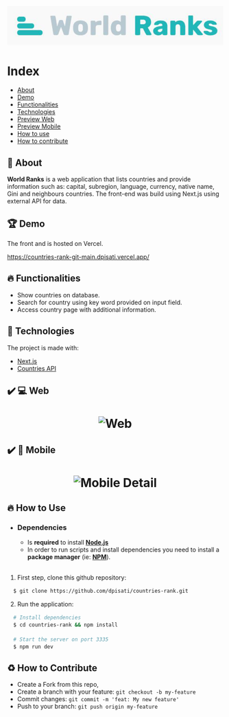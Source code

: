 <h3 align="center">
    <img src="./.github/logo.jpg" alt="world ranks" />
</h3>

# Index

- [About](#about)
- [Demo](#demo)
- [Functionalities](#functionalities)
- [Technologies](#technologies)
- [Preview Web](#preview-web)
- [Preview Mobile](#preview-mobile)
- [How to use](#how-to-use)
- [How to contribute](#how-to-contribute)

<a id="about"></a>

## :bookmark: About

<strong>World Ranks</strong> is a web application that lists countries and provide information such as: capital, subregion, language, currency, native name, Gini and neighbours countries.
The front-end was build using Next.js using external API for data.


<a id="demo"></a>

## :trophy: Demo

The front and is hosted on Vercel.

https://countries-rank-git-main.dpisati.vercel.app/

<a id="functionalities"></a>

## :fire: Functionalities

  - Show countries on database.
  - Search for country using key word provided on input field.
  - Access country page with additional information.

<a id="technologies"></a>

## :rocket: Technologies

The project is made with:

- [Next.js](https://nextjs.org/)
- [Countries API](https://restcountries.eu/)

<a id="preview-web"></a>

## :heavy_check_mark: :computer: Web

<h1 align="center">
    <img alt="Web" src=".github/worldRanksWeb.gif" width="900px">
</h1>

<a id="preview-mobile"></a>

## :heavy_check_mark: :iphone: Mobile

<h1 align="center">
    <img alt="Mobile Detail" src=".github/worldRanksMobile.gif" width="900px">
</h1>

<a id="how-to-use"></a>

## :fire: How to Use

- ### **Dependencies**

  - Is **required** to install **[Node.js](https://nodejs.org/en/)**
  - In order to run scripts and install dependencies you need to install a **package manager** (ie: **[NPM](https://www.npmjs.com/)**).

  <br>

1. First step, clone this github repository:

```sh
  $ git clone https://github.com/dpisati/countries-rank.git
```

2. Run the application:

```sh
  # Install dependencies
  $ cd countries-rank && npm install

  # Start the server on port 3335
  $ npm run dev
```

<a id="how-to-contribute"></a>

## :recycle: How to Contribute

- Create a Fork from this repo,
- Create a branch with your feature: `git checkout -b my-feature`
- Commit changes: `git commit -m 'feat: My new feature'`
- Push to your branch: `git push origin my-feature`
